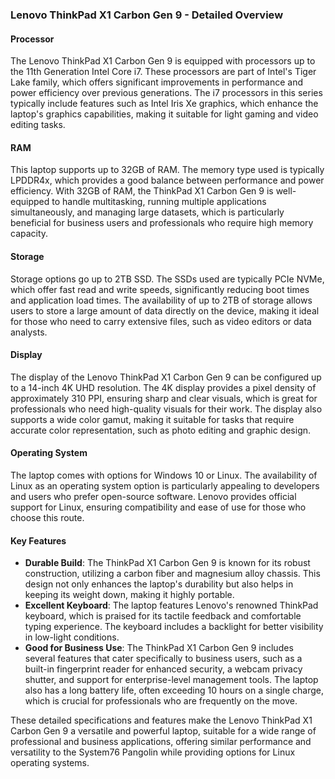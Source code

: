 ### Lenovo ThinkPad X1 Carbon Gen 9 - Detailed Overview

#### Processor
The Lenovo ThinkPad X1 Carbon Gen 9 is equipped with processors up to the 11th Generation Intel Core i7. These processors are part of Intel's Tiger Lake family, which offers significant improvements in performance and power efficiency over previous generations. The i7 processors in this series typically include features such as Intel Iris Xe graphics, which enhance the laptop's graphics capabilities, making it suitable for light gaming and video editing tasks.

#### RAM
This laptop supports up to 32GB of RAM. The memory type used is typically LPDDR4x, which provides a good balance between performance and power efficiency. With 32GB of RAM, the ThinkPad X1 Carbon Gen 9 is well-equipped to handle multitasking, running multiple applications simultaneously, and managing large datasets, which is particularly beneficial for business users and professionals who require high memory capacity.

#### Storage
Storage options go up to 2TB SSD. The SSDs used are typically PCIe NVMe, which offer fast read and write speeds, significantly reducing boot times and application load times. The availability of up to 2TB of storage allows users to store a large amount of data directly on the device, making it ideal for those who need to carry extensive files, such as video editors or data analysts.

#### Display
The display of the Lenovo ThinkPad X1 Carbon Gen 9 can be configured up to a 14-inch 4K UHD resolution. The 4K display provides a pixel density of approximately 310 PPI, ensuring sharp and clear visuals, which is great for professionals who need high-quality visuals for their work. The display also supports a wide color gamut, making it suitable for tasks that require accurate color representation, such as photo editing and graphic design.

#### Operating System
The laptop comes with options for Windows 10 or Linux. The availability of Linux as an operating system option is particularly appealing to developers and users who prefer open-source software. Lenovo provides official support for Linux, ensuring compatibility and ease of use for those who choose this route.

#### Key Features
- **Durable Build**: The ThinkPad X1 Carbon Gen 9 is known for its robust construction, utilizing a carbon fiber and magnesium alloy chassis. This design not only enhances the laptop's durability but also helps in keeping its weight down, making it highly portable.
- **Excellent Keyboard**: The laptop features Lenovo's renowned ThinkPad keyboard, which is praised for its tactile feedback and comfortable typing experience. The keyboard includes a backlight for better visibility in low-light conditions.
- **Good for Business Use**: The ThinkPad X1 Carbon Gen 9 includes several features that cater specifically to business users, such as a built-in fingerprint reader for enhanced security, a webcam privacy shutter, and support for enterprise-level management tools. The laptop also has a long battery life, often exceeding 10 hours on a single charge, which is crucial for professionals who are frequently on the move.

These detailed specifications and features make the Lenovo ThinkPad X1 Carbon Gen 9 a versatile and powerful laptop, suitable for a wide range of professional and business applications, offering similar performance and versatility to the System76 Pangolin while providing options for Linux operating systems.

